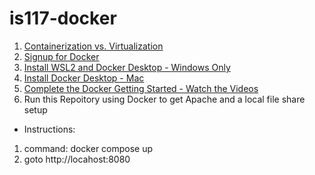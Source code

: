 # is117-docker
1. [Containerization vs. Virtualization](https://www.ibm.com/cloud/blog/containers-vs-vms)
2. [Signup for Docker](https://www.docker.com)
3. [Install WSL2 and Docker Desktop - Windows Only](https://andrewlock.net/installing-docker-desktop-for-windows/)
4. [Install Docker Desktop - Mac](https://www.docker.com/products/docker-desktop)
5. [Complete the Docker Getting Started - Watch the Videos](https://docs.docker.com/get-started/)
6. Run this Repoitory using Docker to get Apache and a local file share setup
* Instructions:
1. command: docker compose up
2. goto http://locahost:8080
